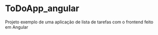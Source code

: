 # ToDoApp_angular
Projeto exemplo de uma aplicação de lista de tarefas com o frontend feito em Angular
